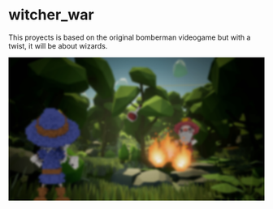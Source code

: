 # witcher_war
This proyects is based on the original bomberman videogame but with a twist, it will be about wizards.

![This is a alt text.](/Image/Background.png "Background.")
